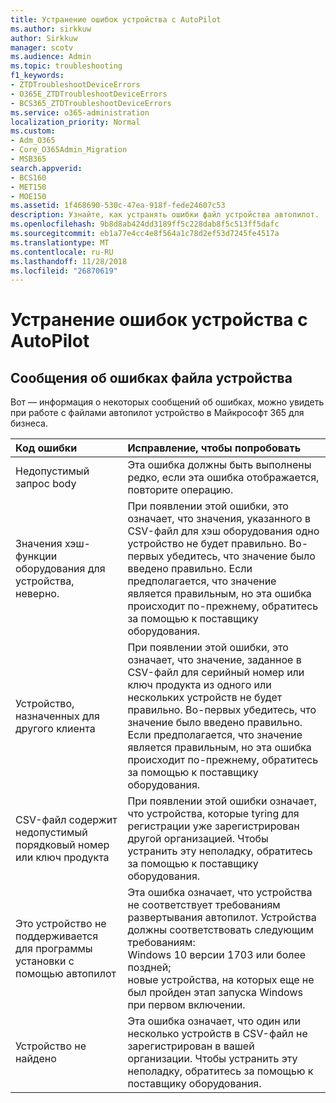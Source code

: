 ```yaml
---
title: Устранение ошибок устройства с AutoPilot
ms.author: sirkkuw
author: Sirkkuw
manager: scotv
ms.audience: Admin
ms.topic: troubleshooting
f1_keywords:
- ZTDTroubleshootDeviceErrors
- O365E_ZTDTroubleshootDeviceErrors
- BCS365_ZTDTroubleshootDeviceErrors
ms.service: o365-administration
localization_priority: Normal
ms.custom:
- Adm_O365
- Core_O365Admin_Migration
- MSB365
search.appverid:
- BCS160
- MET150
- MOE150
ms.assetid: 1f468690-530c-47ea-918f-fede24607c53
description: Узнайте, как устранять ошибки файл устройства автопилот.
ms.openlocfilehash: 9b8d8ab424dd3189ff5c228dab8f5c513ff5dafc
ms.sourcegitcommit: eb1a77e4cc4e8f564a1c78d2ef53d7245fe4517a
ms.translationtype: MT
ms.contentlocale: ru-RU
ms.lasthandoff: 11/28/2018
ms.locfileid: "26870619"
---
```

# <a name="troubleshoot-autopilot-device-errors"></a>Устранение ошибок устройства с AutoPilot

## <a name="device-file-error-messages"></a>Сообщения об ошибках файла устройства

Вот — информация о некоторых сообщений об ошибках, можно увидеть при работе с файлами автопилот устройство в Майкрософт 365 для бизнеса. 
  
|**Код ошибки**|**Исправление, чтобы попробовать**|
|:-----|:-----|
|Недопустимый запрос body  <br/> |Эта ошибка должны быть выполнены редко, если эта ошибка отображается, повторите операцию.  <br/> |
|Значения хэш-функции оборудования для устройства, неверно.  <br/> |При появлении этой ошибки, это означает, что значения, указанного в CSV-файл для хэш оборудования одно устройство не будет правильно. Во-первых убедитесь, что значение было введено правильно. Если предполагается, что значение является правильным, но эта ошибка происходит по-прежнему, обратитесь за помощью к поставщику оборудования.  <br/> |
|Устройство, назначенных для другого клиента  <br/> |При появлении этой ошибки, это означает, что значение, заданное в CSV-файл для серийный номер или ключ продукта из одного или нескольких устройств не будет правильно. Во-первых убедитесь, что значение было введено правильно. Если предполагается, что значение является правильным, но эта ошибка происходит по-прежнему, обратитесь за помощью к поставщику оборудования.  <br/> |
|CSV-файл содержит недопустимый порядковый номер или ключ продукта  <br/> |При появлении этой ошибки означает, что устройства, которые tyring для регистрации уже зарегистрирован другой организацией. Чтобы устранить эту неполадку, обратитесь за помощью к поставщику оборудования.  <br/> |
|Это устройство не поддерживается для программы установки с помощью автопилот  <br/> | Эта ошибка означает, что устройства не соответствует требованиям развертывания автопилот. Устройства должны соответствовать следующим требованиям:  <br/>  Windows 10 версии 1703 или более поздней;  <br/>  новые устройства, на которых еще не был пройден этап запуска Windows при первом включении.  <br/> |
|Устройство не найдено  <br/> |Эта ошибка означает, что один или несколько устройств в CSV-файл не зарегистрирован в вашей организации. Чтобы устранить эту неполадку, обратитесь за помощью к поставщику оборудования.  <br/> |
   
